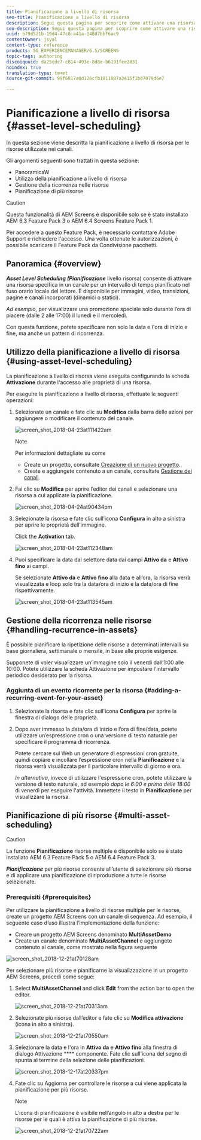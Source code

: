 ```yaml
---
title: Pianificazione a livello di risorsa
seo-title: Pianificazione a livello di risorsa
description: Segui questa pagina per scoprire come attivare una risorsa specifica in un canale per un intervallo di tempo pianificato nel fuso orario locale del lettore.
seo-description: Segui questa pagina per scoprire come attivare una risorsa specifica in un canale per un intervallo di tempo pianificato nel fuso orario locale del lettore.
uuid: b79d521b-19d4-47c8-a41a-148d7bbf6ac9
contentOwner: jsyal
content-type: reference
products: SG_EXPERIENCEMANAGER/6.5/SCREENS
topic-tags: authoring
discoiquuid: da25cdc7-c814-493e-8d8e-b6191fee2831
noindex: true
translation-type: tm+mt
source-git-commit: 99f6817a0d126cfb1811887a3415f1b87079d6e7

---
```



# Pianificazione a livello di risorsa {#asset-level-scheduling}

In questa sezione viene descritta la pianificazione a livello di risorsa per le risorse utilizzate nei canali.

Gli argomenti seguenti sono trattati in questa sezione:

* PanoramicaW
* Utilizzo della pianificazione a livello di risorsa
* Gestione della ricorrenza nelle risorse
* Pianificazione di più risorse


>[!CAUTION]
>
>Questa funzionalità di AEM Screens è disponibile solo se è stato installato AEM 6.3 Feature Pack 3 o AEM 6.4 Screens Feature Pack 1.
>
>Per accedere a questo Feature Pack, è necessario contattare Adobe Support e richiedere l'accesso. Una volta ottenute le autorizzazioni, è possibile scaricare il Feature Pack da Condivisione pacchetti.

## Panoramica {#overview}

***Asset Level Scheduling (Pianificazione*** livello risorsa) consente di attivare una risorsa specifica in un canale per un intervallo di tempo pianificato nel fuso orario locale del lettore. È disponibile per immagini, video, transizioni, pagine e canali incorporati (dinamici o statici).

*Ad esempio*, per visualizzare una promozione speciale solo durante l’ora di piacere (dalle 2 alle 17:00) il lunedì e il mercoledì.

Con questa funzione, potete specificare non solo la data e l'ora di inizio e fine, ma anche un pattern di ricorrenza.

## Utilizzo della pianificazione a livello di risorsa {#using-asset-level-scheduling}

La pianificazione a livello di risorsa viene eseguita configurando la scheda **Attivazione** durante l'accesso alle proprietà di una risorsa.

Per eseguire la pianificazione a livello di risorsa, effettuate le seguenti operazioni:

1. Selezionate un canale e fate clic su **Modifica** dalla barra delle azioni per aggiungere o modificare il contenuto del canale.

   ![screen_shot_2018-04-23at111422am](assets/screen_shot_2018-04-23at111422am.png)

   >[!NOTE]
   >
   >Per informazioni dettagliate su come
   >
   >* Create un progetto, consultate [Creazione di un nuovo progetto](creating-a-screens-project.md).
   >* Create e aggiungete contenuto a un canale, consultate [Gestione dei canali](managing-channels.md).


1. Fai clic su **Modifica** per aprire l’editor dei canali e selezionare una risorsa a cui applicare la pianificazione.

   ![screen_shot_2018-04-24at90434pm](assets/screen_shot_2018-04-24at90434pm.png)

1. Selezionate la risorsa e fate clic sull’icona **Configura** in alto a sinistra per aprire le proprietà dell’immagine.

   Click the **Activation** tab.

   ![screen_shot_2018-04-23at112348am](assets/screen_shot_2018-04-23at112348am.png)

1. Puoi specificare la data dal selettore data dai campi **Attivo da** e **Attivo fino** ai campi.

   Se selezionate **Attivo da** e **Attivo fino** alla data e all’ora, la risorsa verrà visualizzata e loop solo tra la data/ora di inizio e la data/ora di fine rispettivamente.

   ![screen_shot_2018-04-23at113545am](assets/screen_shot_2018-04-23at113545am.png)

## Gestione della ricorrenza nelle risorse {#handling-recurrence-in-assets}

È possibile pianificare la ripetizione delle risorse a determinati intervalli su base giornaliera, settimanale o mensile, in base alle proprie esigenze.

Supponete di voler visualizzare un’immagine solo il venerdì dall’1:00 alle 10:00. Potete utilizzare la scheda Attivazione per impostare l'intervallo periodico desiderato per la risorsa.

### Aggiunta di un evento ricorrente per la risorsa {#adding-a-recurring-event-for-your-asset}

1. Selezionate la risorsa e fate clic sull'icona **Configura** per aprire la finestra di dialogo delle proprietà.
1. Dopo aver immesso la data/ora di inizio e l’ora di fine/data, potete utilizzare un’espressione cron o una versione di testo naturale per specificare il programma di ricorrenza.

   Potete cercare sul Web un generatore di espressioni cron gratuite, quindi copiare e incollare l’espressione cron nella **Pianificazione** e la risorsa verrà visualizzata per il particolare intervallo di giorno e ora.

   *In alternativa*, invece di utilizzare l'espressione cron, potete utilizzare la versione di testo naturale, ad esempio *dopo le 6:00 e prima delle 18:00* di venerdì per eseguire l'attività. Immettete il testo in **Pianificazione** per visualizzare la risorsa.

## Pianificazione di più risorse {#multi-asset-scheduling}

>[!CAUTION]
>
>La funzione **Pianificazione** risorse multiple è disponibile solo se è stato installato AEM 6.3 Feature Pack 5 o AEM 6.4 Feature Pack 3.

***Pianificazione*** per più risorse consente all’utente di selezionare più risorse e di applicare una pianificazione di riproduzione a tutte le risorse selezionate.

### Prerequisiti {#prerequisites}

Per utilizzare la pianificazione a livello di risorse multiple per le risorse, create un progetto AEM Screens con un canale di sequenza. Ad esempio, il seguente caso d’uso illustra l’implementazione della funzione:

* Creare un progetto AEM Screens denominato **MultiAssetDemo**
* Create un canale denominato **MultiAssetChannel** e aggiungete contenuto al canale, come mostrato nella figura seguente

![screen_shot_2018-12-21at70128am](assets/screen_shot_2018-12-21at70128am.png)

Per selezionare più risorse e pianificarne la visualizzazione in un progetto AEM Screens, procedi come segue:

1. Select **MultiAssetChannel** and click **Edit** from the action bar to open the editor.

   ![screen_shot_2018-12-21at70313am](assets/screen_shot_2018-12-21at70313am.png)

1. Selezionate più risorse dall’editor e fate clic su **Modifica attivazione** (icona in alto a sinistra).

   ![screen_shot_2018-12-21at70550am](assets/screen_shot_2018-12-21at70550am.png)

1. Selezionare la data e l'ora in **Attivo da** e **Attivo fino** alla finestra di dialogo Attivazione **** componente. Fate clic sull'icona del segno di spunta al termine della selezione delle pianificazioni.

   ![screen_shot_2018-12-17at20337pm](assets/screen_shot_2018-12-17at20337pm.png)

1. Fate clic su Aggiorna per controllare le risorse a cui viene applicata la pianificazione per più risorse.

   >[!NOTE]
   >
   >L’icona di pianificazione è visibile nell’angolo in alto a destra per le risorse per le quali è attiva la pianificazione di più risorse.

   ![screen_shot_2018-12-21at70722am](assets/screen_shot_2018-12-21at70722am.png)

